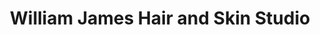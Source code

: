 ---
title: "William James Hair and Skin Studio"
url: /kent/william-james-hair-and-skin-studio/
shop: Friseur
---